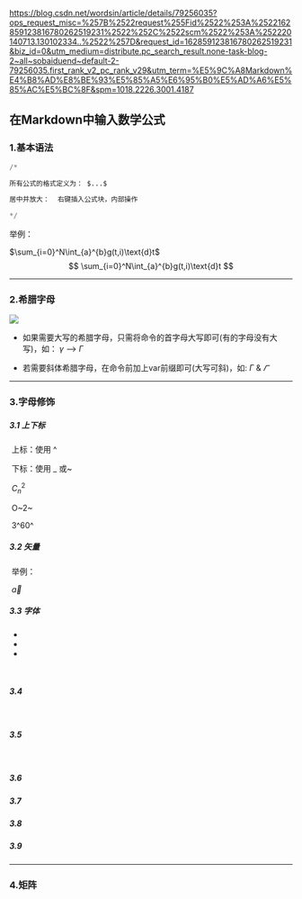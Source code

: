 https://blog.csdn.net/wordsin/article/details/79256035?ops_request_misc=%257B%2522request%255Fid%2522%253A%2522162859123816780262519231%2522%252C%2522scm%2522%253A%252220140713.130102334..%2522%257D&request_id=162859123816780262519231&biz_id=0&utm_medium=distribute.pc_search_result.none-task-blog-2~all~sobaiduend~default-2-79256035.first_rank_v2_pc_rank_v29&utm_term=%E5%9C%A8Markdown%E4%B8%AD%E8%BE%93%E5%85%A5%E6%95%B0%E5%AD%A6%E5%85%AC%E5%BC%8F&spm=1018.2226.3001.4187

## 在Markdown中输入数学公式

### 1.基本语法

```python
/*

所有公式的格式定义为：	$...$

居中并放大：	右键插入公式块，内部操作

*/
```

举例：

$\sum_{i=0}^N\int_{a}^{b}g(t,i)\text{d}t$​
$$
\sum_{i=0}^N\int_{a}^{b}g(t,i)\text{d}t
$$


------

### 2.希腊字母

![](C:\Users\吹梦到西屿\Desktop\Markdown文件\所需图片\QQ截图20210810210254.png)

- 如果需要大写的希腊字母，只需将命令的首字母大写即可(有的字母没有大写)，如： $\gamma$​​  -->  $\Gamma$

- 若需要斜体希腊字母，在命令前加上var前缀即可(大写可斜)，如:  $\Gamma$​ & $\varGamma$​

  

------

### 3.字母修饰

##### 	3.1 上下标

​		上标：使用 ^

​		下标：使用 _ 或~

​		$C_n^2$​

​		O~2~

​		3^60^

##### 	3.2 矢量

​		举例：

​		$\vec a$​​​

##### 	3.3 字体

- ​		
- 
- 

​	

##### 	3.4 

​	

##### 	3.5 

​	

##### 	3.6 

##### 	3.7 

##### 	3.8 

##### 	3.9 



------

### 4.矩阵

